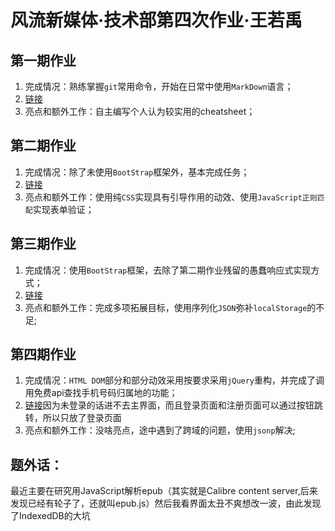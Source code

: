 # 风流新媒体·技术部第四次作业·王若禹

## 第一期作业
1. 完成情况：熟练掌握`git`常用命令，开始在日常中使用`MarkDown`语言；
2. [链接](https://gitee.com/aristolochic/buptsice_training_2018_1)
3. 亮点和额外工作：自主编写个人认为较实用的cheatsheet；

## 第二期作业
1. 完成情况：除了未使用`BootStrap`框架外，基本完成任务；
2. [链接](https://aristolochic.gitee.io/)
3. 亮点和额外工作：使用纯`CSS`实现具有引导作用的动效、使用`JavaScript正则匹配`实现表单验证；

## 第三期作业
1. 完成情况：使用`BootStrap`框架，去除了第二期作业残留的愚蠢响应式实现方式；
2. [链接](https://aristolochic.gitee.io/buptsice_3)
3. 亮点和额外工作：完成多项拓展目标，使用序列化`JSON`弥补`localStorage`的不足;

## 第四期作业
1. 完成情况：`HTML DOM`部分和部分动效采用按要求采用`jQuery`重构，并完成了调用免费api查找手机号码归属地的功能；
2. [链接](https://aristolochic.gitee.io/s4/index.html)因为未登录的话进不去主界面，而且登录页面和注册页面可以通过按钮跳转，所以只放了登录页面
3. 亮点和额外工作：没啥亮点，途中遇到了跨域的问题，使用`jsonp`解决;

## 题外话：
最近主要在研究用JavaScript解析epub（其实就是Calibre content server,后来发现已经有轮子了，还就叫epub.js）然后我看界面太丑不爽想改一波，由此发现了IndexedDB的大坑